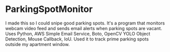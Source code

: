 # ParkingSpotMonitor
I made this so I could snipe good parking spots. It's a program that monitors webcam video feed and sends email alerts when parking spots are vacant. Uses Python, AWS Simple Email Service, Boto, OpenCV YOLO Object Detection, Mouse Callback, IoU. Used it to track prime parking spots outside my apartment window.
